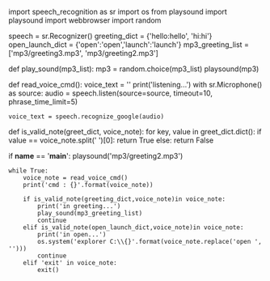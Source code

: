 import speech_recognition as sr
import os
from playsound import playsound
import webbrowser
import random

speech = sr.Recognizer()
greeting_dict = {'hello:hello', 'hi:hi'}
open_launch_dict = {'open':'open','launch':'launch'}
mp3_greeting_list = ['mp3/greeting3.mp3', 'mp3/greeting2.mp3']


def play_sound(mp3_list):
    mp3 = random.choice(mp3_list)
    playsound(mp3)


def read_voice_cmd():
    voice_text = ''
    print('listening...')
    with sr.Microphone() as source:
        audio = speech.listen(source=source, timeout=10, phrase_time_limit=5)

    voice_text = speech.recognize_google(audio)


def is_valid_note(greet_dict, voice_note):
    for key, value in greet_dict.dict():
        if value == voice_note.split(' ')[0]:
            return True
        else:
            return False


if __name__ == '__main__':
    playsound('mp3/greeting2.mp3')

    while True:
        voice_note = read_voice_cmd()
        print('cmd : {}'.format(voice_note))

        if is_valid_note(greeting_dict,voice_note)in voice_note:
            print('in greeting...')
            play_sound(mp3_greeting_list)
            continue
        elif is_valid_note(open_launch_dict,voice_note)in voice_note:
            print('in open...')
            os.system('explorer C:\\{}'.format(voice_note.replace('open ', '')))
            continue
        elif 'exit' in voice_note:
            exit()

